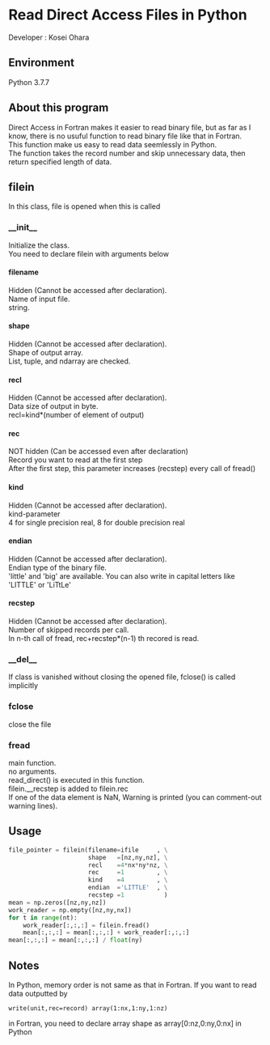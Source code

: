 # Read Direct Access Files in Python

Developer : Kosei Ohara

## Environment
Python 3.7.7


## About this program
Direct Access in Fortran makes it easier to read binary file, but as far as I know, there is 
no usuful function to read binary file like that in Fortran.  
This function make us easy to read data seemlessly in Python.  
The function takes the record number and skip unnecessary data, then return specified length of data.


## filein
In this class, file is opened when this is called

### \_\_init\_\_
Initialize the class.  
You need to declare filein with arguments below

#### filename
Hidden (Cannot be accessed after declaration).  
Name of input file.  
string.  

#### shape
Hidden (Cannot be accessed after declaration).  
Shape of output array.  
List, tuple, and ndarray are checked.

#### recl
Hidden (Cannot be accessed after declaration).  
Data size of output in byte.  
recl=kind*(number of element of output)  

#### rec
NOT hidden (Can be accessed even after declaration)  
Record you want to read at the first step  
After the first step, this parameter increases (recstep) every call of fread()

#### kind
Hidden (Cannot be accessed after declaration).  
kind-parameter  
4 for single precision real, 8 for double precision real

#### endian
Hidden (Cannot be accessed after declaration).  
Endian type of the binary file.  
'little' and 'big' are available. You can also write in capital letters like 'LITTLE' or 'LiTtLe'

#### recstep
Hidden (Cannot be accessed after declaration).  
Number of skipped records per call.  
In n-th call of fread, rec+recstep*(n-1) th recored is read.

### \_\_del\_\_
If class is vanished without closing the opened file, fclose() is called implicitly
    
### fclose
close the file

### fread
main function.  
no arguments.  
read_direct() is executed in this function.  
filein.\_\_recstep is added to filein.rec  
If one of the data element is NaN, Warning is printed (you can comment-out warning lines).

## Usage
```Python
file_pointer = filein(filename=ifile     , \
                      shape   =[nz,ny,nz], \
                      recl    =4*nx*ny*nz, \
                      rec     =1         , \
                      kind    =4         , \
                      endian  ='LITTLE'  , \
                      recstep =1           )
mean = np.zeros([nz,ny,nz])
work_reader = np.empty([nz,ny,nx])
for t in range(nt):
    work_reader[:,:,:] = filein.fread()
    mean[:,:,:] = mean[:,:,:] + work_reader[:,:,:]
mean[:,:,:] = mean[:,:,:] / float(ny)
```

## Notes
In Python, memory order is not same as that in Fortran.
If you want to read data outputted by
```Fortran
write(unit,rec=record) array(1:nx,1:ny,1:nz)
```
in Fortran, you need to declare array shape as array[0:nz,0:ny,0:nx] in Python

